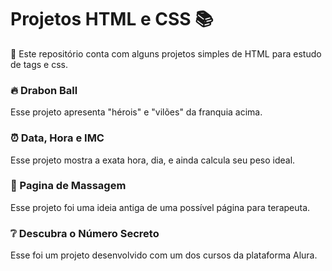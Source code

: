 # Projetos HTML e CSS 📚

📌 Este repositório conta com alguns projetos simples de HTML para estudo de tags e css. 

### 🔥 Drabon Ball 
Esse projeto apresenta "hérois" e "vilões" da franquia acima.

### ⏰ Data, Hora e IMC 
Esse projeto mostra a exata hora, dia, e ainda calcula seu peso ideal.

### 🌸 Pagina de Massagem
Esse projeto foi uma ideia antiga de uma possível página para terapeuta.

### ❔ Descubra o Número Secreto
Esse foi um projeto desenvolvido com um dos cursos da plataforma Alura.
